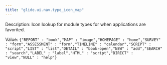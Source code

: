 ```yaml
---
title: "glide.ui.nav.type_icon_map"
---
```


Description: Icon lookup for module types for when applications are favorited.

Value: `{"REPORT" : "book","MAP" : "image","HOMEPAGE" : "home","SURVEY" : "form","ASSESSMENT" : "form","TIMELINE" : "calendar","SCRIPT" : "script","LIST" : "list","DETAIL" : "book-open","NEW" : "add","SEARCH" : "search","LABEL" : "label","HTML" : "script","DIRECT" : "view","NULL" : "help"}`